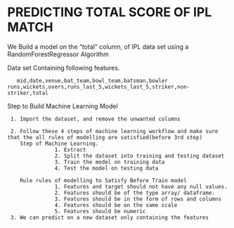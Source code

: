# PREDICTING TOTAL SCORE OF IPL MATCH

We Build a model on the “total” column, of IPL data set using a RandomForestRegressor Algorithm

Data set Containing following features.

       mid,date,venue,bat_team,bowl_team,batsman,bowler runs,wickets,overs,runs_last_5,wickets_last_5,striker,non-striker,total 
       
Step to Build Machine Learning Model

     1. Import the dataset, and remove the unwanted columns
     
     2. Follow these 4 steps of machine learning workflow and make sure that the all rules of modelling are satisfied(before 3rd step)
        Step of Machine Learning.
                   1. Extract
                   2. Split the dataset into training and testing dataset
                   3. Train the model on training data
                   4. Test the model on testing data
                   
        Rule rules of modelling to Satisfy Before Train model
                   1. Features and target should not have any null values.
                   2. Features should be of the type array/ dataframe.
                   3. Features should be in the form of rows and columns
                   4. Features should be on the same scale
                   5. Features should be numeric
     3. We can predict on a new dataset only containing the features        

